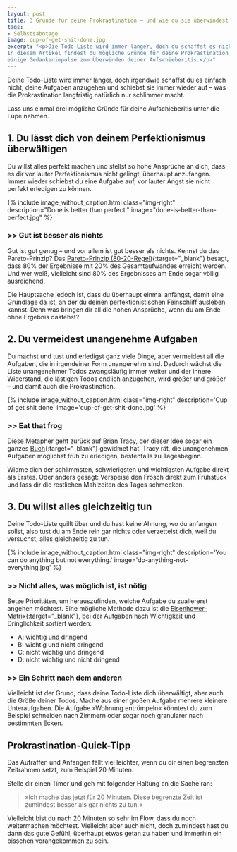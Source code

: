 ```yaml
---
layout: post
title: 3 Gründe für deine Prokrastination – und wie du sie überwindest
tags:
- Selbstsabotage
image: cup-of-get-shit-done.jpg
excerpt: "<p>Die Todo-Liste wird immer länger, doch du schaffst es nicht anzufangen.
In diesem Artikel findest du mögliche Gründe für deine Prokrastination und
einige Gedankenimpulse zum Überwinden deiner Aufschieberitis.</p>"
---
```


Deine Todo-Liste wird immer länger, doch irgendwie schaffst du es einfach nicht,
deine Aufgaben anzugehen und schiebst sie immer wieder auf – was die
Prokrastination langfristig natürlich nur schlimmer macht.

Lass uns einmal drei mögliche Gründe für deine Aufschieberitis unter die Lupe
nehmen.

## 1. Du lässt dich von deinem Perfektionismus überwältigen

Du willst alles perfekt machen und stellst so hohe Ansprüche an dich, dass es
dir vor lauter Perfektionismus nicht gelingt, überhaupt anzufangen. Immer wieder
schiebst du eine Aufgabe auf, vor lauter Angst sie nicht perfekt erledigen zu
können.

{% include image_without_caption.html
  class="img-right"
  description="Done is better than perfect."
  image="done-is-better-than-perfect.jpg"
%}

### >> Gut ist besser als nichts

Gut ist gut genug – und vor allem ist gut besser als nichts. Kennst du das
Pareto-Prinzip? Das
[Pareto-Prinzip (80-20-Regel)](https://karrierebibel.de/pareto-prinzip/){:target="\_blank"}
besagt, dass 80% der Ergebnisse mit 20% des Gesamtaufwandes erreicht werden. Und
wer weiß, vielleicht sind 80% des Ergebnisses am Ende sogar völlig ausreichend.

Die Hauptsache jedoch ist, dass du überhaupt einmal anfängst, damit eine
Grundlage da ist, an der du deinen perfektionistischen Feinschliff ausleben
kannst. Denn was bringen dir all die hohen Ansprüche, wenn du am Ende ohne
Ergebnis dastehst?

## 2. Du vermeidest unangenehme Aufgaben

Du machst und tust und erledigst ganz viele Dinge, aber vermeidest all die
Aufgaben, die in irgendeiner Form unangenehm sind. Dadurch wächst die Liste
unangenehmer Todos zwangsläufig immer weiter und der innere Widerstand, die
lästigen Todos endlich anzugehen, wird größer und größer – und damit auch die
Prokrastination.

{% include image_without_caption.html
  class="img-right"
  description='Cup of get shit done'
  image='cup-of-get-shit-done.jpg'
%}

### >> Eat that frog

Diese Metapher geht zurück auf Brian Tracy, der dieser Idee sogar ein ganzes
[Buch](https://www.gabal-verlag.de/buch/eat_that_frog/9783869369099){:target="\_blank"} gewidmet hat. Tracy rät, die unangenehmen
Aufgaben möglichst früh zu erledigen, bestenfalls zu Tagesbeginn.

Widme dich der schlimmsten, schwierigsten und wichtigsten Aufgabe direkt als
Erstes. Oder anders gesagt: Verspeise den Frosch direkt zum Frühstück
und lass dir die restlichen Mahlzeiten des Tages schmecken.

## 3. Du willst alles gleichzeitig tun

Deine Todo-Liste quillt über und du hast keine Ahnung, wo du anfangen sollst,
also tust du am Ende rein gar nichts oder verzettelst dich, weil du versuchst,
alles gleichzeitig zu tun.

{% include image_without_caption.html
  class="img-right"
  description='You can do anything but not everything.'
  image='do-anything-not-everything.jpg'
%}

### >> Nicht alles, was möglich ist, ist nötig

Setze Prioritäten, um herauszufinden, welche Aufgabe du zuallererst angehen
möchtest. Eine mögliche Methode dazu ist die
[Eisenhower-Matrix](https://karrierebibel.de/eisenhower-prinzip/){:target="\_blank"},
bei der Aufgaben nach Wichtigkeit und Dringlichkeit sortiert werden:

* A: wichtig und dringend
* B: wichtig und nicht dringend
* C: nicht wichtig und dringend
* D: nicht wichtig und nicht dringend

### >> Ein Schritt nach dem anderen

Vielleicht ist der Grund, dass deine Todo-Liste dich überwältigt, aber auch die
Größe deiner Todos. Mache aus einer großen Aufgabe mehrere kleinere
Unteraufgaben. Die Aufgabe »Wohnung entrümpeln« könntest du zum Beispiel
schneiden nach Zimmern oder sogar noch granularer nach bestimmten Ecken.

## Prokrastination-Quick-Tipp

Das Aufraffen und Anfangen fällt viel leichter, wenn du dir einen begrenzten
Zeitrahmen setzt, zum Beispiel 20 Minuten.

Stelle dir einen Timer und geh mit folgender Haltung an die Sache ran:
>»Ich mache das jetzt für 20 Minuten. Diese begrenzte Zeit ist zumindest besser
als gar nichts zu tun.«

Vielleicht bist du nach 20 Minuten so sehr im Flow, dass du noch weitermachen
möchtest. Vielleicht aber auch nicht, doch zumindest hast du dann das gute
Gefühl, überhaupt etwas getan zu haben und immerhin ein bisschen vorangekommen
zu sein.

